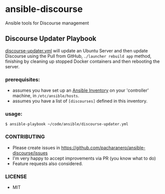 # ansible-discourse
Ansible tools for Discourse management

## Discourse Updater Playbook
[discourse-updater.yml](https://github.com/pacharanero/ansible-discourse/blob/master/discourse-updater.yml) will update an Ubuntu Server and then update Discourse using the Pull from GitHub, `./launcher rebuild app` method, finishing by cleaning up stopped Docker containers and then rebooting the server.

### prerequisites:
* assumes you have set up an [Ansible Inventory](https://docs.ansible.com/ansible/latest/network/getting_started/basic_concepts.html?highlight=inventory#inventory) on your 'controller' machine, in `/etc/ansible/hosts`.
* assumes you have a list of `[discourses]` defined in this inventory.

### usage:
`$ ansible-playbook ~/code/ansible/discourse-updater.yml`

### CONTRIBUTING
* Please create issues in https://github.com/pacharanero/ansible-discourse/issues
* I'm very happy to accept improvements via PR (you know what to do)
* Feature requests also considered.

### LICENSE
* MIT
